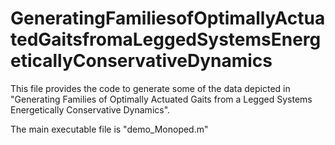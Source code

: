 # GeneratingFamiliesofOptimallyActuatedGaitsfromaLeggedSystemsEnergeticallyConservativeDynamics
This file provides the code to generate some of the data depicted in "Generating Families of Optimally Actuated Gaits from a Legged Systems Energetically Conservative Dynamics".

The main executable file is "demo_Monoped.m"